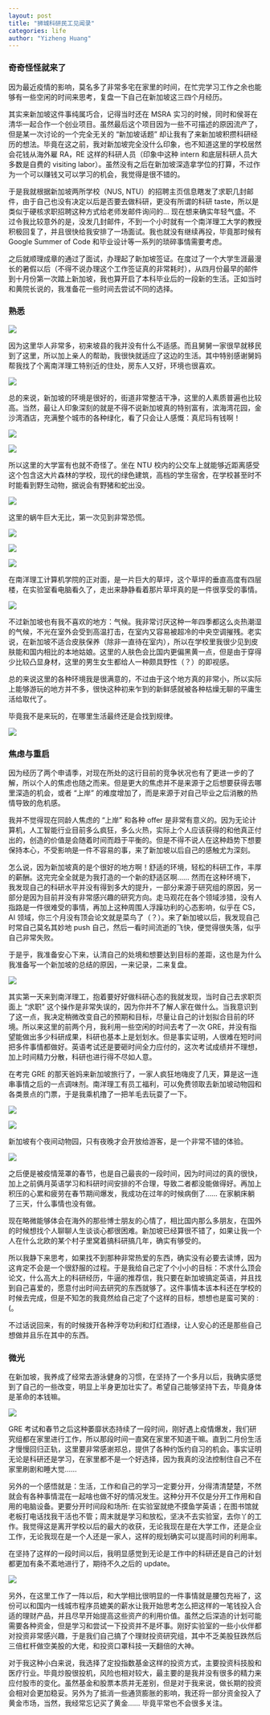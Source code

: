 ```yaml
---
layout: post
title: "狮城科研民工见闻录"
categories: life
author: "Yizheng Huang"
---
```



### 奇奇怪怪就来了

因为最近疫情的影响，莫名多了非常多宅在家里的时间，在忙完学习工作之余也能够有一些空闲的时间来思考，复盘一下自己在新加坡这三四个月经历。

其实来新加坡这件事纯属巧合，记得当时还在 MSRA 实习的时候，同时和侯哥在清华一起合作一个创业项目。虽然最后这个项目因为一些不可描述的原因流产了，但是某一次讨论的一个完全无关的 “新加坡话题” 却让我有了来新加坡积攒科研经历的想法。毕竟在这之前，我对新加坡完全没什么印象，也不知道这里的学校居然会花钱从海外雇 RA，RE 这样的科研人员（印象中这种 intern 和底层科研人员大多数是自费的 visiting labor）。虽然没有之后在新加坡深造拿学位的打算，不过作为一个可以赚钱又可以学习的机会，我觉得是很不错的。

于是我就根据新加坡两所学校（NUS, NTU）的招聘主页信息瞎发了求职几封邮件，由于自己也没有决定以后是否要去做科研，更没有所谓的科研 taste，所以是类似于硬核求职招聘这种方式给老师发邮件询问的... 现在想来确实年轻气盛。不过令我比较意外的是，没发几封邮件，不到一个小时就有一个南洋理工大学的教授积极回复了，并且很快给我安排了一场面试。我也就没有继续再投，毕竟那时候有 Google Summer of Code 和毕业设计等一系列的琐碎事情需要考虑。

之后就顺理成章的通过了面试，办理起了新加坡签证。在度过了一个大学生涯最漫长的暑假以后（不得不说办理这个工作签证真的非常耗时），从四月份最早的邮件到十月份第一次踏上新加坡，我也算开启了本科毕业后的一段新的生活。正如当时和黄院长说的，我准备花一些时间去尝试不同的选择。

### 熟悉

![](https://i.loli.net/2020/03/13/ZLGDKiqtaoxyE5j.png)

因为这里华人非常多，初来坡县的我并没有什么不适感。而且舅舅一家很早就移民到了这里，所以加上亲人的帮助，我很快就适应了这边的生活。其中特别感谢舅妈帮我找了个离南洋理工特别近的住处，房东人又好，环境也很喜欢。

![](https://i.loli.net/2020/03/13/T4jboYUhR69GOiz.png)

总的来说，新加坡的环境是很好的，街道非常整洁干净，这里的人素质普遍也比较高。当然，最让人印象深刻的就是不得不说新加坡真的特别富有，滨海湾花园，金沙湾酒店，充满整个城市的各种绿化，看了只会让人感慨：真尼玛有钱啊！

![](https://i.loli.net/2020/03/13/k4QmothSfzTs5I9.png)

![](https://i.loli.net/2020/03/13/x7JtvBoiXULfHN8.png)

所以这里的大学富有也就不奇怪了。坐在 NTU 校内的公交车上就能够近距离感受这个包含这大片森林的学校，现代的绿色建筑，高档的学生宿舍，在学校甚至时不时能看到野生动物，据说会有野猪和蛇出没。

![](https://i.loli.net/2020/03/13/EjwzIaJW2VlKgfT.png)

这里的蜗牛巨大无比，第一次见到非常恐慌。

![](https://i.loli.net/2020/03/13/s4wRyNaG8l3XcvS.png)

![](https://i.loli.net/2020/03/13/wbazRFmAOXxKIho.png)

![](https://i.loli.net/2020/03/13/y54lM2Weq7umCkA.png)

在南洋理工计算机学院的正对面，是一片巨大的草坪，这个草坪的垂直高度有四层楼，在实验室看电脑看久了，走出来静静看着那片草坪真的是一件很享受的事情。

![](https://i.loli.net/2020/03/13/7lVuP2Xak1JWh4H.png)

不过新加坡也有我不喜欢的地方：气候。我非常讨厌这种一年四季都这么炎热潮湿的气候，不光在室外会受到高温打击，在室内又容易被超冷的中央空调摧残。老实说，在新加坡不适合皮肤保养（除非一直待在室内），所以在学校里我很少见到皮肤能和国内相比的本地姑娘。这里的人肤色会比国内更偏黑黄一点，但是由于穿得少比较凸显身材，这里的男生女生都给人一种颇具野性（？）的即视感。

总的来说这里的各种环境我是很满意的，不过由于这个地方真的非常小，所以实际上能够游玩的地方并不多，很快这种初来乍到的新鲜感就被各种枯燥无聊的平庸生活给取代了。

毕竟我不是来玩的，在哪里生活最终还是会找到规律。

![](https://i.loli.net/2020/03/13/nkJE59suaMDZPgp.png)

### 焦虑与重启

因为经历了两个申请季，对现在所处的这行目前的竞争状况也有了更进一步的了解，所以个人的焦虑也随之而来。但是更大的焦虑并不是来源于之后想要获得去哪里深造的机会，或者 “上岸” 的难度增加了，而是来源于对自己毕业之后消散的热情导致的危机感。

我并不觉得现在同龄人焦虑的 “上岸” 和各种 offer 是非常有意义的。因为无论计算机，人工智能行业目前多么疯狂，多么火热，实际上个人应该获得的和他真正付出的，创造的价值是会随着时间而趋于平衡的。但是不得不说人在这种趋势下想要保持本心，不受影响是一件不容易的事，来了新加坡以后自己的感触尤为深刻。

怎么说，因为新加坡真的是个很好的地方啊！舒适的环境，轻松的科研工作，丰厚的薪酬。这完完全全就是为我打造的一个新的舒适区啊…… 然而在这种环境下，我发现自己的科研水平并没有得到多大的提升，一部分来源于研究组的原因，另一部分是因为目前并没有非常感兴趣的研究方向。走马观花在各个领域涉猎，没有人指路是一件很难受的事情，再加上这种周围人浮躁功利的心态影响，似乎在 CS，AI 领域，你三个月没有顶会论文就是菜鸟了（？）。来了新加坡以后，我发现自己时常自己莫名其妙地 push 自己，然后一看时间流逝的飞快，便觉得很失落，似乎自己非常失败。

于是乎，我准备安心下来，认清自己的处境和想要达到目标的差距，这也是为什么我准备写一个新加坡的总结的原因，一来记录，二来复盘。

![](https://i.loli.net/2020/03/13/FIfM5s8gVO3ml96.png)

其实第一天来到南洋理工，抱着要好好做科研心态的我就发现，当时自己去求职页面上 “求职” 这个操作是非常失误的，因为你并不了解人家在做什么。当我意识到了这一点，我决定稍微改变自己的预期和目标，尽量让自己的计划拟合目前的环境。所以来这里的前两个月，我利用一些空闲的时间去考了一次 GRE，并没有指望能做出多少科研成果，科研也基本上是划划水。但是事实证明，人很难在短时间把多件事情都做好。英语考试还是要砸时间全力应付的，这次考试成绩并不理想，加上时间精力分散，科研也进行得不尽如人意。

在考完 GRE 的那天爸妈来新加坡旅行了，一家人疯狂地嗨皮了几天，算是这一连串事情之后的一点调味剂。南洋理工有员工福利，可以免费领取去新加坡动物园和各类景点的门票，于是我乘机撸了一把羊毛去玩耍了一下。

![](https://i.loli.net/2020/03/13/a6N8Q2ylzRI9tAW.png)

![](https://i.loli.net/2020/03/13/2vfu1sX56jyNEUo.png)

新加坡有个夜间动物园，只有夜晚才会开放给游客，是一个非常不错的体验。

![](https://i.loli.net/2020/03/13/Sk9xQJL1rCVGyRs.png)

之后便是被疫情笼罩的春节，也是自己最丧的一段时间，因为时间过的真的很快，加上之前俩月英语学习和科研时间安排的不合理，导致二者都没能做得好。再加上积压的心累和疲劳在春节期间爆发，我成功在过年的时候病倒了…… 在家躺床躺了三天，什么事情也没有做。

现在略微能够体会在海外的那些博士朋友的心情了，相比国内那么多朋友，在国外的时候想找个人聊聊人生谈谈心都很困难。新加坡已经算很不错了，如果让我一个人在什么北欧的某个村子里窝着搞科研搞几年，确实有够受的。

所以我静下来思考，如果找不到那种非常热爱的东西，确实没有必要去读博，因为这肯定不会是一个很舒服的过程。于是我给自己定了个小小的目标：不求什么顶会论文，什么高大上的科研经历，牛逼的推荐信，我只要在新加坡搞定英语，并且找到自己喜爱的，愿意付出时间去研究的东西就够了。这件事情本该本科还在学校的时候去完成，但是不知怎的我竟然给自己定了个这样的目标，想想也是蛮可笑的 : (。


不过话说回来，有的时候拨开各种浮夸功利和灯红酒绿，让人安心的还是那些自己想做并且乐在其中的东西。

### 微光

在新加坡，我养成了经常去游泳健身的习惯，在坚持了一个多月以后，我确实感觉到了自己的一些改变，明显上半身更加壮实了。希望自己能够坚持下去，毕竟身体是革命的本钱嘛。

![](https://i.loli.net/2020/03/13/ZH8rjGX5dbvV6IP.png)

GRE 考试和春节之后这种萎靡状态持续了一段时间，刚好遇上疫情爆发，我们研究组都在家里进行工作，所以那段时间一直窝在家里不知道干嘛。直到二月份生活才慢慢回归正轨，这里要非常感谢郑总，提供了各种约饭约自习的机会。事实证明无论是科研还是学习，在家里都不是一个好选择，因为我真的没法控制住自己不在家里刷剧和睡大觉……

另外的一个感悟就是：生活，工作和自己的学习一定要分开，分得清清楚楚，不然就会有各种事情混在一起啥也做不好的情况发生。这种分开不仅是分开工作用和自用的电脑设备。更要分开时间段和场所: 在实验室就绝不摸鱼学英语；在图书馆就老板打电话找我干活也不管；周末就是学习和放松，坚决不去实验室，去你丫的工作。我觉得这是离开学校以后的最大的收获，无论我现在是在大学工作，还是企业工作，无论我现在是一个人还是一家人，这样的规划确实可以提高时间的利用率。

在坚持了这样的一段时间以后，我明显感觉到无论是工作中的科研还是自己的计划都更加有条不紊地进行了，期待不久之后的 update。

![](https://i.loli.net/2020/03/13/wkiWh8Re4yUKgXl.png)

另外，在这里工作了一阵以后，和大学相比很明显的一件事情就是腰包充裕了，这份可以和国内一线城市程序员媲美的薪水让我开始思考怎么把这样的一笔钱投入合适的理财产品，并且尽早开始提高这些资产的利用价值。虽然之后深造的计划可能需要各种资金，但是学习和尝试一下投资并不是坏事。刚好实验室的一些小伙伴都对投资非常感兴趣，于是我们自己搞了个理财投资研究组，其中不乏美股狂跌然后三倍杠杆做空美股的大佬，和投资口罩科技一天翻倍的大神。

对于我这种小白来说，我选择了定投指数基金这样的投资方式，主要投资科技股和医疗行业。毕竟炒股很投机，风险也相对较大，最主要的是我并没有很多的精力来应付股市的变化。虽然基金和股票本质并无差别，但是对于我来说，做长期的投资会相对会更加稳妥。另外为了抵消一些通货膨胀的影响，我还将一部分资金投入了黄金市场，当然，我经常忘记买了黄金…… 毕竟平常也不会很多关注。










